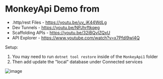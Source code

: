 # MonkeyApi Demo from

* .http/rest Files - https://youtu.be/uv_jK44WdLg
* Dev Tunnels - https://youtu.be/NPJhrftkqeg
* Scaffolding APIs - https://youtu.be/32iBQvIZQxU
* API Explorer - https://www.youtube.com/watch?v=x7Pfdl9wl4Q


Setup:
1. You may need to run `dotnet tool restore` inside of the `MonkeyApi1` folder
2. Then add update the "local" database under Connected services

![image](https://github.com/jamesmontemagno/MonkeyApi/assets/1676321/4062c126-157b-49e5-a325-b9a815505091)

